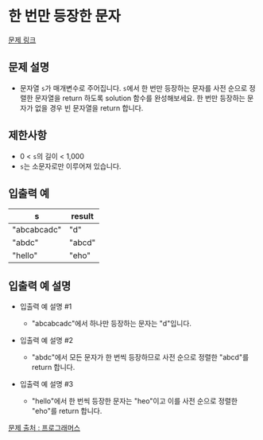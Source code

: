 # 한 번만 등장한 문자

[문제 링크](https://school.programmers.co.kr/learn/courses/30/lessons/120896)

## 문제 설명

- 문자열 `s`가 매개변수로 주어집니다. `s`에서 한 번만 등장하는 문자를 사전 순으로 정렬한 문자열을 return 하도록 solution 함수를 완성해보세요. 한 번만 등장하는 문자가 없을 경우 빈 문자열을 return 합니다.

## 제한사항

- 0 < `s`의 길이 < 1,000
- `s`는 소문자로만 이루어져 있습니다.

## 입출력 예

| s           | result |
| ----------- | ------ |
| "abcabcadc" | "d"    |
| "abdc"      | "abcd" |
| "hello"     | "eho"  |

## 입출력 예 설명

- 입출력 예 설명 #1

  - "abcabcadc"에서 하나만 등장하는 문자는 "d"입니다.

- 입출력 예 설명 #2

  - "abdc"에서 모든 문자가 한 번씩 등장하므로 사전 순으로 정렬한 "abcd"를 return 합니다.

- 입출력 예 설명 #3
  - "hello"에서 한 번씩 등장한 문자는 "heo"이고 이를 사전 순으로 정렬한 "eho"를 return 합니다.

[문제 출처 : 프로그래머스](https://school.programmers.co.kr/learn/challenges?order=acceptance_desc&levels=0)
